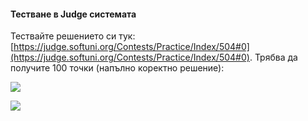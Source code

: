 #### Тестване в Judge системата

Тествайте решението си тук: [https://judge.softuni.org/Contests/Practice/Index/504#0](https://judge.softuni.org/Contests/Practice/Index/504#0). Трябва да получите 100 точки (напълно коректно решение):

![](/assets/chapter-2-images/01.Square-area-05.png)

![](/assets/chapter-2-images/01.Square-area-06.png)